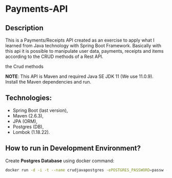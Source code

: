 # Payments-API

## Description

This is a Payments/Receipts API created as an exercise to apply what I learned from Java technology with Spring Boot Framework.
Basically with this api it is possible to manipulate user data, payments, receipts and items according to the CRUD methods of a Rest API.

the Crud methods

**NOTE**: This API is Maven and required Java SE JDK 11 (We use 11.0.9). Install the Maven dependencies and run.

## Technologies:
* Spring Boot (last version),
* Maven (2.6.3),
* JPA (ORM),
* Postgres (DB),
* Lombok (1.18.22).

## How to run in Development Environment?

Create **Postgres Database** using docker command:

```bash
docker run -d -i -t --name crudjavapostgres -ePOSTGRES_PASSWORD=passw -ePOSTGRES_DATABASE=crudjavapostgres -ePOSTGRES_USER=username -p5432:5432 postgres
```

